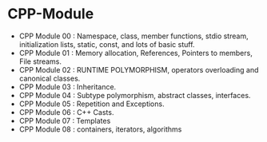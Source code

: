 # CPP-Module
- CPP Module 00 : Namespace, class, member functions, stdio stream, initialization lists, static, const, and lots of basic stuff.
- CPP Module 01 : Memory allocation, References, Pointers to members, File streams.
- CPP Module 02 : RUNTIME POLYMORPHISM, operators overloading and canonical classes.
- CPP Module 03 : Inheritance.
- CPP Module 04 : Subtype polymorphism, abstract classes, interfaces.
- CPP Module 05 : Repetition and Exceptions.
- CPP Module 06 : C++ Casts.
- CPP Module 07 : Templates
- CPP Module 08 : containers, iterators, algorithms
